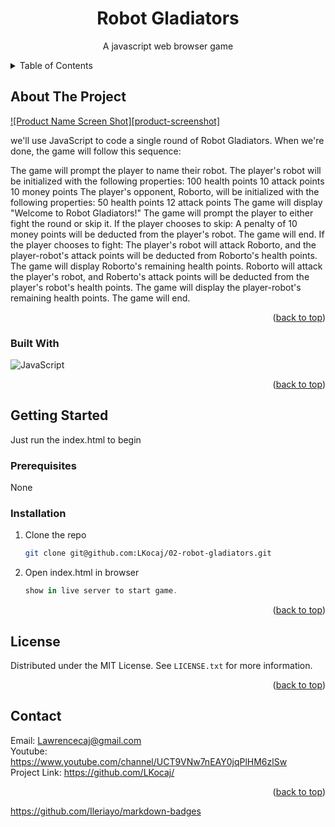 <div id="top"></div>
<div align="center">
 
  <h1 align="center">Robot Gladiators</h1>

  <p align="center">
    A javascript web browser game
  </p>
</div>



<!-- TABLE OF CONTENTS -->
<details>
  <summary>Table of Contents</summary>
  <ol>
    <li>
      <a href="#about-the-project">About The Project</a>
      <ul>
        <li><a href="#built-with">Built With</a></li>
      </ul>
    </li>
    <li>
      <a href="#getting-started">Getting Started</a>
      <ul>
        <li><a href="#prerequisites">Prerequisites</a></li>
        <li><a href="#installation">Installation</a></li>
      </ul>
    </li>
    <li><a href="#usage">Usage</a></li>
    <li><a href="#license">License</a></li>
    <li><a href="#contact">Contact</a></li>
  </ol>
</details>



<!-- ABOUT THE PROJECT -->
## About The Project

[![Product Name Screen Shot][product-screenshot]](https://example.com)

we'll use JavaScript to code a single round of Robot Gladiators. When we're done, the game will follow this sequence:

The game will prompt the player to name their robot.
The player's robot will be initialized with the following properties:
100 health points
10 attack points
10 money points
The player's opponent, Roborto, will be initialized with the following properties:
50 health points
12 attack points
The game will display "Welcome to Robot Gladiators!"
The game will prompt the player to either fight the round or skip it.
If the player chooses to skip:
A penalty of 10 money points will be deducted from the player's robot.
The game will end.
If the player chooses to fight:
The player's robot will attack Roborto, and the player-robot's attack points will be deducted from Roborto's health points.
The game will display Roborto's remaining health points.
Roborto will attack the player's robot, and Roberto's attack points will be deducted from the player's robot's health points.
The game will display the player-robot's remaining health points.
The game will end.

<p align="right">(<a href="#top">back to top</a>)</p>



### Built With

![JavaScript](https://img.shields.io/badge/javascript-%23323330.svg?style=for-the-badge&logo=javascript&logoColor=%23F7DF1E)

<p align="right">(<a href="#top">back to top</a>)</p>



<!-- GETTING STARTED -->
## Getting Started

Just run the index.html to begin

### Prerequisites

None

### Installation

1. Clone the repo
   ```sh
   git clone git@github.com:LKocaj/02-robot-gladiators.git
   ```
2. Open index.html in browser
   ```js
   show in live server to start game.
   ```

<p align="right">(<a href="#top">back to top</a>)</p>

<!-- LICENSE -->
## License

Distributed under the MIT License. See `LICENSE.txt` for more information.

<p align="right">(<a href="#top">back to top</a>)</p>

<!-- CONTACT -->
## Contact

Email: Lawrencecaj@gmail.com
<br>
Youtube: https://www.youtube.com/channel/UCT9VNw7nEAY0jqPlHM6zlSw
<br>
Project Link: https://github.com/LKocaj/

<p align="right">(<a href="#top">back to top</a>)</p>

https://github.com/Ileriayo/markdown-badges